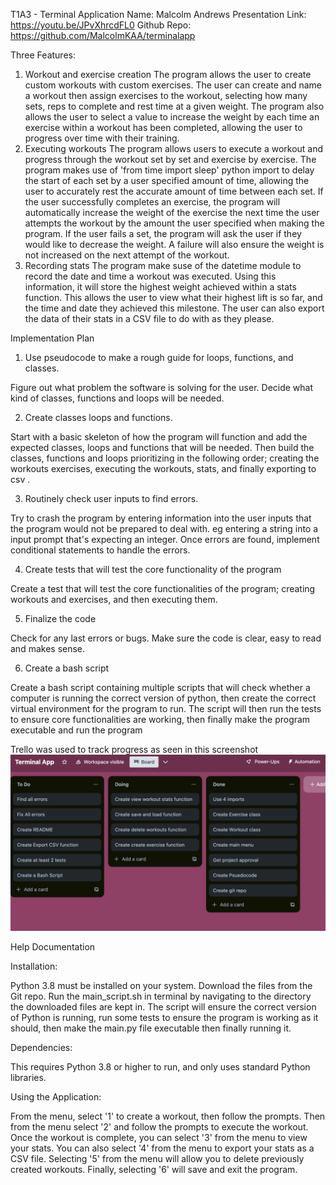 T1A3 - Terminal Application
Name: Malcolm Andrews
Presentation Link: https://youtu.be/JPvXhrcdFL0
Github Repo: https://github.com/MalcolmKAA/terminalapp 

Three Features:

1. Workout and exercise creation
The program allows the user to create custom workouts with custom exercises. The user can create and name a workout then assign exercises to the workout, selecting how many sets, reps to complete and rest time at a given weight. The program also allows the user to select a value to increase the weight by each time an exercise within a workout has been completed, allowing the user to progress over time with their training.
2. Executing workouts
The program allows users to execute a workout and progress through the workout set by set and exercise by exercise. The program makes use of 'from time import sleep' python import to delay the start of each set by a user specified amount of time, allowing the user to accurately rest the accurate amount of time between each set. If the user successfully completes an exercise, the program will automatically increase the weight of the exercise the next time the user attempts the workout by the amount the user specified when making the program. If the user fails a set, the program will ask the user if they would like to decrease the weight. A failure will also ensure the weight is not increased on the next attempt of the workout.
3. Recording stats
The program make suse of the datetime module to record the date and time a workout was executed. Using this information, it will store the highest weight achieved within a stats function. This allows the user to view what their highest lift is so far, and the time and date they achieved this milestone. The user can also export the data of their stats in a CSV file to do with as they please.

Implementation Plan

1. Use pseudocode to make a rough guide for loops, functions, and classes.

Figure out what problem the software is solving for the user. Decide what kind of classes, functions and loops will be needed.


2. Create classes loops and functions.

Start with a basic skeleton of how the program will function and add the expected classes, loops and functions that will be needed. Then build the classes, functions and loops prioritizing in the following order; creating the workouts exercises, executing the workouts, stats, and finally exporting to csv .

3. Routinely check user inputs to find errors.

Try to crash the program by entering information into the user inputs that the program would not be prepared to deal with. eg entering a string into a input prompt that's expecting an integer. Once errors are found, implement conditional statements to handle the errors.


4. Create tests that will test the core functionality of the program 

Create a test that will test the core functionalities of the program; creating workouts and exercises, and then executing them.

5. Finalize the code

Check for any last errors or bugs. Make sure the code is clear, easy to read and makes sense.

6. Create a bash script

Create a bash script containing multiple scripts that will check whether a computer is running the correct version of python, then create the correct virtual environment for the program to run. The script will then run the tests to ensure core functionalities are working, then finally make the program executable and run the program

Trello was used to track progress as seen in this screenshot ![Trello Screenshot](img/trello.png)

 Help Documentation

Installation:

Python 3.8 must be installed on your system.
Download the files from the Git repo.
Run the main_script.sh in terminal by navigating to the directory the downloaded files are kept in.
The script will ensure the correct version of Python is running, run some tests to ensure the program is working as it should, then make the main.py file executable then finally running it.

Dependencies: 

This requires Python 3.8 or higher to run, and only uses standard Python libraries.

Using the Application:

From the menu, select '1' to create a workout, then follow the prompts. 
Then from the menu select '2' and follow the prompts to execute the workout.
Once the workout is complete, you can select '3' from the menu to view your stats.
You can also select '4' from the menu to export your stats as a CSV file.
Selecting '5' from the menu will allow you to delete previously created workouts.
Finally, selecting '6' will save and exit the program.
